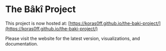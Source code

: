 # The Bâkî Project

This project is now hosted at: [https://koras0ff.github.io/the-baki-project/](https://koras0ff.github.io/the-baki-project/)

Please visit the website for the latest version, visualizations, and documentation.
